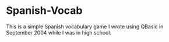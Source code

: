 # Spanish-Vocab
This is a simple Spanish vocabulary game I wrote using QBasic in September 2004 while I was in high school.
